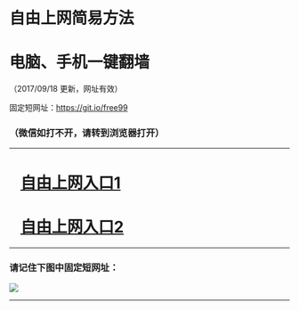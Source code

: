 ﻿# 自由上网简易方法

# 电脑、手机一键翻墙

（2017/09/18 更新，网址有效）

固定短网址：https://git.io/free99

### （微信如打不开，请转到浏览器打开）


***





# &nbsp;&nbsp; <a href="http://ft297691192.fwq-tz1005.info/fwqtz01.html?t=091800119257 " target="_blank">自由上网入口1</a>
# &nbsp;&nbsp; <a href="http://ft1384319302.fwq-tz1006.info/fwqtz02.html?t=091800110380 " target="_blank">自由上网入口2</a>
***

### 请记住下图中固定短网址：

<img src="https://s3-us-west-2.amazonaws.com/fwq-1001/yjfq-20170905okok.png" /> 


***

